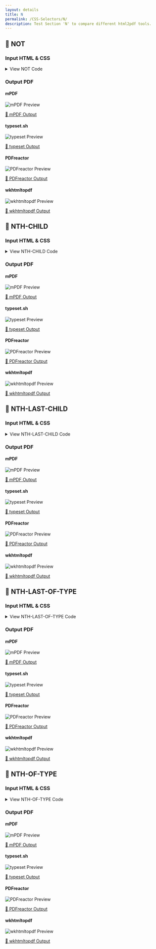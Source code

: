 ```yaml
---
layout: details
title: N
permalink: /CSS-Selectors/N/
description: Test Section 'N' to compare different html2pdf tools.
---
```




## 🔬 NOT

### Input HTML & CSS

<details>
    <summary>
        View NOT Code
    </summary>
    <pre><code class="hljs xml"><span class="hljs-meta">&lt;!DOCTYPE <span class="hljs-meta-keyword">html</span>&gt;</span>
<span class="hljs-comment">&lt;!-- Sample from https://css-tricks.com/almanac/selectors/n/not/ --&gt;</span>
<span class="hljs-tag">&lt;<span class="hljs-name">html</span> <span class="hljs-attr">lang</span>=<span class="hljs-string">"en"</span>&gt;</span>
    <span class="hljs-tag">&lt;<span class="hljs-name">head</span>&gt;</span>
        <span class="hljs-tag">&lt;<span class="hljs-name">style</span>&gt;</span><span class="css">
        <span class="hljs-comment">/**
*
* Global Styles
*
*/</span>

<span class="hljs-selector-tag">a</span> {
  <span class="hljs-attribute">color</span>: <span class="hljs-number">#4186db</span>;
}

<span class="hljs-selector-tag">html</span> {
  <span class="hljs-attribute">background</span>: <span class="hljs-number">#303031</span>;
  <span class="hljs-attribute">color</span>: <span class="hljs-number">#e78629</span>;
}


<span class="hljs-selector-class">.entry</span> {
  <span class="hljs-attribute">width</span>: <span class="hljs-number">42em</span>;
  <span class="hljs-attribute">margin</span>: <span class="hljs-number">0</span> auto;
}


<span class="hljs-comment">/**
*
* Demo A
* Class Selector on Nested Element
*/</span>
<span class="hljs-selector-class">.entry</span><span class="hljs-selector-class">.A</span> <span class="hljs-selector-class">.entry-content</span> <span class="hljs-selector-pseudo">:not(.intro)</span> {
  <span class="hljs-attribute">color</span>: <span class="hljs-number">#31cdf7</span>;
}


<span class="hljs-comment">/**
*
* Demo B
* Class Selector w/out Nesting
*
*/</span>
<span class="hljs-selector-class">.entry</span><span class="hljs-selector-class">.B</span> <span class="hljs-selector-pseudo">:not(.intro)</span> {
  <span class="hljs-attribute">font-size</span>: <span class="hljs-number">14px</span>;
}


<span class="hljs-comment">/**
*
* Demo C
* This demo uses the attribute as our simple selector
* http://www.w3.org/TR/selectors/#simple-selectors-dfn
*
*/</span>
<span class="hljs-selector-class">.entry</span><span class="hljs-selector-class">.C</span> <span class="hljs-selector-tag">button</span><span class="hljs-selector-pseudo">:not(</span><span class="hljs-selector-attr">[disabled]</span>) {
  <span class="hljs-attribute">font-size</span>: <span class="hljs-number">20px</span>;
}


<span class="hljs-comment">/**
*
* Demo D
* Attribute Selector
*
*/</span>
<span class="hljs-selector-class">.entry</span><span class="hljs-selector-class">.D</span> <span class="hljs-selector-tag">a</span><span class="hljs-selector-pseudo">:not(</span><span class="hljs-selector-attr">[href*=<span class="hljs-string">"http://css-tricks"</span>]</span>) {
  <span class="hljs-attribute">color</span>: <span class="hljs-number">#FFF</span>;
  <span class="hljs-attribute">text-decoration</span>: none;
}


<span class="hljs-comment">/**
*
* Demo E
* won't work because ::first-line is a pseudo element
*
*/</span>
<span class="hljs-selector-class">.entry</span><span class="hljs-selector-class">.E</span> <span class="hljs-selector-tag">p</span><span class="hljs-selector-pseudo">:not(</span><span class="hljs-selector-pseudo">::first-line)</span> {
  <span class="hljs-attribute">color</span>: white;
}


<span class="hljs-comment">/**
*
* Demo F
* nth-child Pseudo Class
*
*/</span>
<span class="hljs-selector-class">.entry</span><span class="hljs-selector-class">.F</span> <span class="hljs-selector-tag">p</span><span class="hljs-selector-pseudo">:not(</span><span class="hljs-selector-pseudo">:nth-child(2n+1))</span> {
  <span class="hljs-attribute">border</span>: <span class="hljs-number">1px</span> solid orange;
  <span class="hljs-attribute">color</span>: white;
}
        </span><span class="hljs-tag">&lt;/<span class="hljs-name">style</span>&gt;</span>
    <span class="hljs-tag">&lt;/<span class="hljs-name">head</span>&gt;</span>
    <span class="hljs-tag">&lt;<span class="hljs-name">body</span>&gt;</span>
        <span class="hljs-tag">&lt;<span class="hljs-name">article</span> <span class="hljs-attr">class</span>=<span class="hljs-string">"entry A"</span>&gt;</span>
            <span class="hljs-tag">&lt;<span class="hljs-name">header</span>&gt;</span>
              <span class="hljs-tag">&lt;<span class="hljs-name">h1</span>&gt;</span>A<span class="hljs-tag">&lt;/<span class="hljs-name">h1</span>&gt;</span>
            <span class="hljs-tag">&lt;/<span class="hljs-name">header</span>&gt;</span>
            <span class="hljs-tag">&lt;<span class="hljs-name">div</span> <span class="hljs-attr">class</span>=<span class="hljs-string">"entry-content"</span>&gt;</span>
              <span class="hljs-tag">&lt;<span class="hljs-name">p</span> <span class="hljs-attr">class</span>=<span class="hljs-string">"intro"</span>&gt;</span>Pellentesque habitant morbi tristique senectus et netus et malesuada fames ac turpis egestas. Vestibulum tortor quam, feugiat vitae, ultricies eget, tempor sit amet, ante. Donec eu libero sit amet quam egestas semper. Aenean ultricies mi vitae est. Mauris placerat eleifend leo.<span class="hljs-tag">&lt;/<span class="hljs-name">p</span>&gt;</span>
          
              <span class="hljs-tag">&lt;<span class="hljs-name">p</span>&gt;</span>Pellentesque habitant morbi tristique senectus et netus et malesuada fames ac turpis egestas. Vestibulum tortor quam, feugiat vitae, ultricies eget, tempor sit amet, ante. Donec eu libero sit amet quam egestas semper. Aenean ultricies mi vitae est. Mauris placerat eleifend leo.<span class="hljs-tag">&lt;/<span class="hljs-name">p</span>&gt;</span>
            <span class="hljs-tag">&lt;/<span class="hljs-name">div</span>&gt;</span>
          <span class="hljs-tag">&lt;/<span class="hljs-name">article</span>&gt;</span>
          
          <span class="hljs-tag">&lt;<span class="hljs-name">hr</span>&gt;</span>
          
          <span class="hljs-tag">&lt;<span class="hljs-name">article</span> <span class="hljs-attr">class</span>=<span class="hljs-string">"entry B"</span>&gt;</span>
            <span class="hljs-tag">&lt;<span class="hljs-name">header</span>&gt;</span>
              <span class="hljs-tag">&lt;<span class="hljs-name">h1</span>&gt;</span>B<span class="hljs-tag">&lt;/<span class="hljs-name">h1</span>&gt;</span>
            <span class="hljs-tag">&lt;/<span class="hljs-name">header</span>&gt;</span>
             <span class="hljs-tag">&lt;<span class="hljs-name">p</span> <span class="hljs-attr">class</span>=<span class="hljs-string">"intro"</span>&gt;</span>Pellentesque habitant morbi tristique senectus et netus et malesuada fames ac turpis egestas. Vestibulum tortor quam, feugiat vitae, ultricies eget, tempor sit amet, ante. Donec eu libero sit amet quam egestas semper. Aenean ultricies mi vitae est. Mauris placerat eleifend leo.<span class="hljs-tag">&lt;/<span class="hljs-name">p</span>&gt;</span>
          
             <span class="hljs-tag">&lt;<span class="hljs-name">p</span>&gt;</span>Pellentesque habitant morbi tristique senectus et netus et malesuada fames ac turpis egestas. Vestibulum tortor quam, feugiat vitae, ultricies eget, tempor sit amet, ante. Donec eu libero sit amet quam egestas semper. Aenean ultricies mi vitae est. Mauris placerat eleifend leo.<span class="hljs-tag">&lt;/<span class="hljs-name">p</span>&gt;</span>
          <span class="hljs-tag">&lt;/<span class="hljs-name">article</span>&gt;</span>
          
          <span class="hljs-tag">&lt;<span class="hljs-name">hr</span>&gt;</span>
          
          <span class="hljs-tag">&lt;<span class="hljs-name">article</span> <span class="hljs-attr">class</span>=<span class="hljs-string">"entry C"</span>&gt;</span>
            <span class="hljs-tag">&lt;<span class="hljs-name">header</span>&gt;</span>
              <span class="hljs-tag">&lt;<span class="hljs-name">h1</span>&gt;</span>C<span class="hljs-tag">&lt;/<span class="hljs-name">h1</span>&gt;</span>
            <span class="hljs-tag">&lt;/<span class="hljs-name">header</span>&gt;</span>
            <span class="hljs-tag">&lt;<span class="hljs-name">button</span>&gt;</span>button A<span class="hljs-tag">&lt;/<span class="hljs-name">button</span>&gt;</span>
            <span class="hljs-tag">&lt;<span class="hljs-name">button</span>&gt;</span>button B<span class="hljs-tag">&lt;/<span class="hljs-name">button</span>&gt;</span>
            <span class="hljs-tag">&lt;<span class="hljs-name">button</span> <span class="hljs-attr">disabled</span>&gt;</span>button C<span class="hljs-tag">&lt;/<span class="hljs-name">button</span>&gt;</span>
          <span class="hljs-tag">&lt;/<span class="hljs-name">article</span>&gt;</span>
          
          <span class="hljs-tag">&lt;<span class="hljs-name">hr</span>&gt;</span>
          
          <span class="hljs-tag">&lt;<span class="hljs-name">article</span> <span class="hljs-attr">class</span>=<span class="hljs-string">"entry D"</span>&gt;</span>
            <span class="hljs-tag">&lt;<span class="hljs-name">header</span>&gt;</span>
              <span class="hljs-tag">&lt;<span class="hljs-name">h1</span>&gt;</span>D<span class="hljs-tag">&lt;/<span class="hljs-name">h1</span>&gt;</span>
            <span class="hljs-tag">&lt;/<span class="hljs-name">header</span>&gt;</span>
            <span class="hljs-tag">&lt;<span class="hljs-name">a</span> <span class="hljs-attr">href</span>=<span class="hljs-string">"https://css-tricks.com"</span>&gt;</span>Link1<span class="hljs-tag">&lt;/<span class="hljs-name">a</span>&gt;</span>
            <span class="hljs-tag">&lt;<span class="hljs-name">a</span> <span class="hljs-attr">href</span>=<span class="hljs-string">"https://css-tricks.com"</span>&gt;</span>Link2<span class="hljs-tag">&lt;/<span class="hljs-name">a</span>&gt;</span>
            <span class="hljs-tag">&lt;<span class="hljs-name">a</span> <span class="hljs-attr">href</span>=<span class="hljs-string">"https://google.com"</span>&gt;</span>Link3<span class="hljs-tag">&lt;/<span class="hljs-name">a</span>&gt;</span>
            <span class="hljs-tag">&lt;<span class="hljs-name">a</span> <span class="hljs-attr">href</span>=<span class="hljs-string">"https://google.com"</span>&gt;</span>Link4<span class="hljs-tag">&lt;/<span class="hljs-name">a</span>&gt;</span>
          <span class="hljs-tag">&lt;/<span class="hljs-name">article</span>&gt;</span>
          
          <span class="hljs-tag">&lt;<span class="hljs-name">hr</span>&gt;</span>
          
          <span class="hljs-tag">&lt;<span class="hljs-name">article</span> <span class="hljs-attr">class</span>=<span class="hljs-string">"entry E"</span>&gt;</span>
            <span class="hljs-tag">&lt;<span class="hljs-name">header</span>&gt;</span>
              <span class="hljs-tag">&lt;<span class="hljs-name">h1</span>&gt;</span>E<span class="hljs-tag">&lt;/<span class="hljs-name">h1</span>&gt;</span>
            <span class="hljs-tag">&lt;/<span class="hljs-name">header</span>&gt;</span>
            <span class="hljs-tag">&lt;<span class="hljs-name">p</span>&gt;</span>Pellentesque habitant morbi tristique senectus et netus et malesuada fames ac turpis egestas. Vestibulum tortor quam, feugiat vitae, ultricies eget, tempor sit amet, ante. Donec eu libero sit amet quam egestas semper. Aenean ultricies mi vitae est. Mauris placerat eleifend leo.<span class="hljs-tag">&lt;/<span class="hljs-name">p</span>&gt;</span>  
          <span class="hljs-tag">&lt;/<span class="hljs-name">article</span>&gt;</span>
          
          <span class="hljs-tag">&lt;<span class="hljs-name">hr</span>&gt;</span>
          
          <span class="hljs-tag">&lt;<span class="hljs-name">article</span> <span class="hljs-attr">class</span>=<span class="hljs-string">"entry F"</span>&gt;</span>
            <span class="hljs-tag">&lt;<span class="hljs-name">header</span>&gt;</span>
              <span class="hljs-tag">&lt;<span class="hljs-name">h1</span>&gt;</span>F<span class="hljs-tag">&lt;/<span class="hljs-name">h1</span>&gt;</span>
            <span class="hljs-tag">&lt;/<span class="hljs-name">header</span>&gt;</span>
            <span class="hljs-tag">&lt;<span class="hljs-name">p</span>&gt;</span>Pellentesque habitant morbi tristique senectus et netus et malesuada fames ac turpis egestas. Vestibulum tortor quam, feugiat vitae, ultricies eget, tempor sit amet, ante. Donec eu libero sit amet quam egestas semper. Aenean ultricies mi vitae est. Mauris placerat eleifend leo.<span class="hljs-tag">&lt;/<span class="hljs-name">p</span>&gt;</span>
            <span class="hljs-tag">&lt;<span class="hljs-name">p</span>&gt;</span>Pellentesque habitant morbi tristique senectus et netus et malesuada fames ac turpis egestas. Vestibulum tortor quam, feugiat vitae, ultricies eget, tempor sit amet, ante. Donec eu libero sit amet quam egestas semper. Aenean ultricies mi vitae est. Mauris placerat eleifend leo.<span class="hljs-tag">&lt;/<span class="hljs-name">p</span>&gt;</span>
            <span class="hljs-tag">&lt;<span class="hljs-name">p</span>&gt;</span>Pellentesque habitant morbi tristique senectus et netus et malesuada fames ac turpis egestas. Vestibulum tortor quam, feugiat vitae, ultricies eget, tempor sit amet, ante. Donec eu libero sit amet quam egestas semper. Aenean ultricies mi vitae est. Mauris placerat eleifend leo.<span class="hljs-tag">&lt;/<span class="hljs-name">p</span>&gt;</span>  
            <span class="hljs-tag">&lt;<span class="hljs-name">p</span>&gt;</span>Pellentesque habitant morbi tristique senectus et netus et malesuada fames ac turpis egestas. Vestibulum tortor quam, feugiat vitae, ultricies eget, tempor sit amet, ante. Donec eu libero sit amet quam egestas semper. Aenean ultricies mi vitae est. Mauris placerat eleifend leo.<span class="hljs-tag">&lt;/<span class="hljs-name">p</span>&gt;</span>
          <span class="hljs-tag">&lt;/<span class="hljs-name">article</span>&gt;</span>
    <span class="hljs-tag">&lt;/<span class="hljs-name">body</span>&gt;</span>
<span class="hljs-tag">&lt;/<span class="hljs-name">html</span>&gt;</span></code></pre>
    <p>
        <a href="https://raw.githubusercontent.com/azettl/compare.html2pdf.tools/master//html/CSS%20Selectors/N/not.html" target="_blank" rel="noopener">📄 Get Input HTML on GitHub</a>
    </p>
</details>

### Output PDF

<div class="details-boxes">
    <div>
        <h4>mPDF</h4>
        <img src="/{{ page.path }}/../mpdf__html_CSS_Selectors_N_not.html.png" alt="mPDF Preview" />
        <p>
            <a href="/{{ page.path }}/../mpdf__html_CSS_Selectors_N_not.html.pdf" target="_blank">📕 mPDF Output</a>
        </p>
    </div>
    <div>
        <h4>typeset.sh</h4>
        <img src="/{{ page.path }}/../typeset__html_CSS_Selectors_N_not.html.png" alt="typeset Preview" />
        <p>
            <a href="/{{ page.path }}/../typeset__html_CSS_Selectors_N_not.html.pdf" target="_blank">📕 typeset Output</a>
        </p>
    </div>
    <div>
        <h4>PDFreactor</h4>
        <img src="/{{ page.path }}/../pdfreactor__html_CSS_Selectors_N_not.html.png" alt="PDFreactor Preview" />
        <p>
            <a href="/{{ page.path }}/../pdfreactor__html_CSS_Selectors_N_not.html.pdf" target="_blank">📕 PDFreactor Output</a>
        </p>
    </div>
    <div>
        <h4>wkhtmltopdf</h4>
        <img src="/{{ page.path }}/../wkhtmltopdf__html_CSS_Selectors_N_not.html.png" alt="wkhtmltopdf Preview" />
        <p>
            <a href="/{{ page.path }}/../wkhtmltopdf__html_CSS_Selectors_N_not.html.pdf" target="_blank">📕 wkhtmltopdf Output</a>
        </p>
    </div>
</div>

## 🔬 NTH-CHILD

### Input HTML & CSS

<details>
    <summary>
        View NTH-CHILD Code
    </summary>
    <pre><code class="hljs xml"><span class="hljs-meta">&lt;!DOCTYPE <span class="hljs-meta-keyword">html</span>&gt;</span>
<span class="hljs-comment">&lt;!-- Sample from https://css-tricks.com/almanac/selectors/n/nth-child/ --&gt;</span>
<span class="hljs-tag">&lt;<span class="hljs-name">html</span> <span class="hljs-attr">lang</span>=<span class="hljs-string">"en"</span>&gt;</span>
    <span class="hljs-tag">&lt;<span class="hljs-name">head</span>&gt;</span>
        <span class="hljs-tag">&lt;<span class="hljs-name">style</span>&gt;</span><span class="css">
        <span class="hljs-selector-tag">body</span> {
  <span class="hljs-attribute">padding</span>: <span class="hljs-number">1em</span> <span class="hljs-number">2em</span>;
}

<span class="hljs-selector-tag">ul</span>, <span class="hljs-selector-tag">ol</span> {
  <span class="hljs-attribute">list-style</span>: none;
  <span class="hljs-attribute">padding</span>: <span class="hljs-number">0</span>;
}
<span class="hljs-selector-tag">li</span> {
  <span class="hljs-attribute">text-align</span>: center;
  <span class="hljs-attribute">line-height</span>: <span class="hljs-number">2</span>;
  <span class="hljs-attribute">background</span>: slategrey;
}
<span class="hljs-selector-tag">div</span> {
  <span class="hljs-attribute">width</span>: <span class="hljs-number">12em</span>;
  <span class="hljs-attribute">float</span>: left;
  <span class="hljs-attribute">margin-right</span>: <span class="hljs-number">2em</span>;
}
<span class="hljs-selector-tag">hr</span> {
  <span class="hljs-attribute">clear</span>: both;
  <span class="hljs-attribute">padding-top</span>: <span class="hljs-number">1em</span>;
  <span class="hljs-attribute">border</span>: <span class="hljs-number">0</span>;
  <span class="hljs-attribute">border-bottom</span>: <span class="hljs-number">1px</span> solid grey;
}

<span class="hljs-selector-class">.one</span> <span class="hljs-selector-tag">li</span><span class="hljs-selector-pseudo">:nth-child(1)</span> {
  <span class="hljs-attribute">background</span>: lightsteelblue;
}

<span class="hljs-selector-class">.two</span> <span class="hljs-selector-pseudo">:nth-child(2)</span> <span class="hljs-selector-pseudo">:nth-child(3)</span> {
  <span class="hljs-attribute">background</span>: lightsteelblue;
}

<span class="hljs-selector-class">.three</span> <span class="hljs-selector-pseudo">:nth-child(odd)</span> <span class="hljs-selector-tag">li</span><span class="hljs-selector-pseudo">:nth-child(-n+3)</span> {
  <span class="hljs-attribute">background</span>: lightsteelblue;
}



<span class="hljs-selector-tag">div</span><span class="hljs-selector-pseudo">:before</span> {
  <span class="hljs-attribute">font-family</span>: monospace;
  <span class="hljs-attribute">white-space</span>: nowrap;
  <span class="hljs-attribute">font-size</span>: <span class="hljs-number">12px</span>;
}

<span class="hljs-selector-class">.one</span><span class="hljs-selector-pseudo">:before</span> {
  <span class="hljs-attribute">content</span>: <span class="hljs-string">"li:nth-child(1)"</span>;
}
<span class="hljs-selector-class">.two</span><span class="hljs-selector-pseudo">:before</span> {
  <span class="hljs-attribute">content</span>: <span class="hljs-string">":nth-child(2) :nth-child(3)"</span>;
}
<span class="hljs-selector-class">.three</span><span class="hljs-selector-pseudo">:before</span> {
  <span class="hljs-attribute">content</span>: <span class="hljs-string">":nth-child(odd) li:nth-child(-n+3)"</span>;
}


        </span><span class="hljs-tag">&lt;/<span class="hljs-name">style</span>&gt;</span>
    <span class="hljs-tag">&lt;/<span class="hljs-name">head</span>&gt;</span>
    <span class="hljs-tag">&lt;<span class="hljs-name">body</span>&gt;</span>
        <span class="hljs-tag">&lt;<span class="hljs-name">div</span> <span class="hljs-attr">class</span>=<span class="hljs-string">"one"</span>&gt;</span>
            <span class="hljs-tag">&lt;<span class="hljs-name">ul</span>&gt;</span>
              <span class="hljs-tag">&lt;<span class="hljs-name">li</span>&gt;</span>One<span class="hljs-tag">&lt;/<span class="hljs-name">li</span>&gt;</span>
              <span class="hljs-tag">&lt;<span class="hljs-name">li</span>&gt;</span>Two<span class="hljs-tag">&lt;/<span class="hljs-name">li</span>&gt;</span>
              <span class="hljs-tag">&lt;<span class="hljs-name">li</span>&gt;</span>Three<span class="hljs-tag">&lt;/<span class="hljs-name">li</span>&gt;</span>
              <span class="hljs-tag">&lt;<span class="hljs-name">li</span>&gt;</span>Four<span class="hljs-tag">&lt;/<span class="hljs-name">li</span>&gt;</span>
            <span class="hljs-tag">&lt;/<span class="hljs-name">ul</span>&gt;</span>
            <span class="hljs-tag">&lt;<span class="hljs-name">ol</span>&gt;</span>
              <span class="hljs-tag">&lt;<span class="hljs-name">li</span>&gt;</span>Five<span class="hljs-tag">&lt;/<span class="hljs-name">li</span>&gt;</span>
              <span class="hljs-tag">&lt;<span class="hljs-name">li</span>&gt;</span>Six<span class="hljs-tag">&lt;/<span class="hljs-name">li</span>&gt;</span>  
              <span class="hljs-tag">&lt;<span class="hljs-name">li</span>&gt;</span>Seven<span class="hljs-tag">&lt;/<span class="hljs-name">li</span>&gt;</span>
              <span class="hljs-tag">&lt;<span class="hljs-name">li</span>&gt;</span>Eight<span class="hljs-tag">&lt;/<span class="hljs-name">li</span>&gt;</span>
            <span class="hljs-tag">&lt;/<span class="hljs-name">ol</span>&gt;</span>
            <span class="hljs-tag">&lt;<span class="hljs-name">i</span>&gt;</span>select <span class="hljs-symbol">&amp;lt;</span>li<span class="hljs-symbol">&amp;gt;</span> elements that are the first child of their parent<span class="hljs-tag">&lt;/<span class="hljs-name">i</span>&gt;</span>
          <span class="hljs-tag">&lt;/<span class="hljs-name">div</span>&gt;</span>
          
          <span class="hljs-tag">&lt;<span class="hljs-name">div</span> <span class="hljs-attr">class</span>=<span class="hljs-string">"two"</span>&gt;</span>
            <span class="hljs-tag">&lt;<span class="hljs-name">ul</span>&gt;</span>
              <span class="hljs-tag">&lt;<span class="hljs-name">li</span>&gt;</span>One<span class="hljs-tag">&lt;/<span class="hljs-name">li</span>&gt;</span>
              <span class="hljs-tag">&lt;<span class="hljs-name">li</span>&gt;</span>Two<span class="hljs-tag">&lt;/<span class="hljs-name">li</span>&gt;</span>
              <span class="hljs-tag">&lt;<span class="hljs-name">li</span>&gt;</span>Three<span class="hljs-tag">&lt;/<span class="hljs-name">li</span>&gt;</span>
              <span class="hljs-tag">&lt;<span class="hljs-name">li</span>&gt;</span>Four<span class="hljs-tag">&lt;/<span class="hljs-name">li</span>&gt;</span>
            <span class="hljs-tag">&lt;/<span class="hljs-name">ul</span>&gt;</span>
            <span class="hljs-tag">&lt;<span class="hljs-name">ol</span>&gt;</span>
              <span class="hljs-tag">&lt;<span class="hljs-name">li</span>&gt;</span>Five<span class="hljs-tag">&lt;/<span class="hljs-name">li</span>&gt;</span>
              <span class="hljs-tag">&lt;<span class="hljs-name">li</span>&gt;</span>Six<span class="hljs-tag">&lt;/<span class="hljs-name">li</span>&gt;</span>
              <span class="hljs-tag">&lt;<span class="hljs-name">li</span>&gt;</span>Seven<span class="hljs-tag">&lt;/<span class="hljs-name">li</span>&gt;</span>
              <span class="hljs-tag">&lt;<span class="hljs-name">li</span>&gt;</span>Eight<span class="hljs-tag">&lt;/<span class="hljs-name">li</span>&gt;</span>
            <span class="hljs-tag">&lt;/<span class="hljs-name">ol</span>&gt;</span>
            <span class="hljs-tag">&lt;<span class="hljs-name">i</span>&gt;</span>select the third child element of the second element<span class="hljs-tag">&lt;/<span class="hljs-name">i</span>&gt;</span>
          <span class="hljs-tag">&lt;/<span class="hljs-name">div</span>&gt;</span>
          
          <span class="hljs-tag">&lt;<span class="hljs-name">div</span> <span class="hljs-attr">class</span>=<span class="hljs-string">"three"</span>&gt;</span>
            <span class="hljs-tag">&lt;<span class="hljs-name">ul</span>&gt;</span>
              <span class="hljs-tag">&lt;<span class="hljs-name">li</span>&gt;</span>One<span class="hljs-tag">&lt;/<span class="hljs-name">li</span>&gt;</span>
              <span class="hljs-tag">&lt;<span class="hljs-name">li</span>&gt;</span>Two<span class="hljs-tag">&lt;/<span class="hljs-name">li</span>&gt;</span>
              <span class="hljs-tag">&lt;<span class="hljs-name">li</span>&gt;</span>Three<span class="hljs-tag">&lt;/<span class="hljs-name">li</span>&gt;</span>
              <span class="hljs-tag">&lt;<span class="hljs-name">li</span>&gt;</span>Four<span class="hljs-tag">&lt;/<span class="hljs-name">li</span>&gt;</span>
            <span class="hljs-tag">&lt;/<span class="hljs-name">ul</span>&gt;</span>
            <span class="hljs-tag">&lt;<span class="hljs-name">ol</span>&gt;</span>
              <span class="hljs-tag">&lt;<span class="hljs-name">li</span>&gt;</span>Five<span class="hljs-tag">&lt;/<span class="hljs-name">li</span>&gt;</span>
              <span class="hljs-tag">&lt;<span class="hljs-name">li</span>&gt;</span>Six<span class="hljs-tag">&lt;/<span class="hljs-name">li</span>&gt;</span>
              <span class="hljs-tag">&lt;<span class="hljs-name">li</span>&gt;</span>Seven<span class="hljs-tag">&lt;/<span class="hljs-name">li</span>&gt;</span>
              <span class="hljs-tag">&lt;<span class="hljs-name">li</span>&gt;</span>Eight<span class="hljs-tag">&lt;/<span class="hljs-name">li</span>&gt;</span>
            <span class="hljs-tag">&lt;/<span class="hljs-name">ol</span>&gt;</span>
            <span class="hljs-tag">&lt;<span class="hljs-name">ul</span>&gt;</span>
              <span class="hljs-tag">&lt;<span class="hljs-name">li</span>&gt;</span>Nine<span class="hljs-tag">&lt;/<span class="hljs-name">li</span>&gt;</span>
              <span class="hljs-tag">&lt;<span class="hljs-name">li</span>&gt;</span>Ten<span class="hljs-tag">&lt;/<span class="hljs-name">li</span>&gt;</span>
              <span class="hljs-tag">&lt;<span class="hljs-name">li</span>&gt;</span>Eleven<span class="hljs-tag">&lt;/<span class="hljs-name">li</span>&gt;</span>
              <span class="hljs-tag">&lt;<span class="hljs-name">li</span>&gt;</span>Twelve<span class="hljs-tag">&lt;/<span class="hljs-name">li</span>&gt;</span>
            <span class="hljs-tag">&lt;/<span class="hljs-name">ul</span>&gt;</span>
            <span class="hljs-tag">&lt;<span class="hljs-name">i</span>&gt;</span>select the first three <span class="hljs-symbol">&amp;lt;</span>li<span class="hljs-symbol">&amp;gt;</span> elements inside of every odd element<span class="hljs-tag">&lt;/<span class="hljs-name">i</span>&gt;</span>
          <span class="hljs-tag">&lt;/<span class="hljs-name">div</span>&gt;</span>
    <span class="hljs-tag">&lt;/<span class="hljs-name">body</span>&gt;</span>
<span class="hljs-tag">&lt;/<span class="hljs-name">html</span>&gt;</span></code></pre>
    <p>
        <a href="https://raw.githubusercontent.com/azettl/compare.html2pdf.tools/master//html/CSS%20Selectors/N/nth-child.html" target="_blank" rel="noopener">📄 Get Input HTML on GitHub</a>
    </p>
</details>

### Output PDF

<div class="details-boxes">
    <div>
        <h4>mPDF</h4>
        <img src="/{{ page.path }}/../mpdf__html_CSS_Selectors_N_nth-child.html.png" alt="mPDF Preview" />
        <p>
            <a href="/{{ page.path }}/../mpdf__html_CSS_Selectors_N_nth-child.html.pdf" target="_blank">📕 mPDF Output</a>
        </p>
    </div>
    <div>
        <h4>typeset.sh</h4>
        <img src="/{{ page.path }}/../typeset__html_CSS_Selectors_N_nth-child.html.png" alt="typeset Preview" />
        <p>
            <a href="/{{ page.path }}/../typeset__html_CSS_Selectors_N_nth-child.html.pdf" target="_blank">📕 typeset Output</a>
        </p>
    </div>
    <div>
        <h4>PDFreactor</h4>
        <img src="/{{ page.path }}/../pdfreactor__html_CSS_Selectors_N_nth-child.html.png" alt="PDFreactor Preview" />
        <p>
            <a href="/{{ page.path }}/../pdfreactor__html_CSS_Selectors_N_nth-child.html.pdf" target="_blank">📕 PDFreactor Output</a>
        </p>
    </div>
    <div>
        <h4>wkhtmltopdf</h4>
        <img src="/{{ page.path }}/../wkhtmltopdf__html_CSS_Selectors_N_nth-child.html.png" alt="wkhtmltopdf Preview" />
        <p>
            <a href="/{{ page.path }}/../wkhtmltopdf__html_CSS_Selectors_N_nth-child.html.pdf" target="_blank">📕 wkhtmltopdf Output</a>
        </p>
    </div>
</div>

## 🔬 NTH-LAST-CHILD

### Input HTML & CSS

<details>
    <summary>
        View NTH-LAST-CHILD Code
    </summary>
    <pre><code class="hljs xml"><span class="hljs-meta">&lt;!DOCTYPE <span class="hljs-meta-keyword">html</span>&gt;</span>
<span class="hljs-comment">&lt;!-- Sample from https://css-tricks.com/almanac/selectors/n/nth-last-child/ --&gt;</span>
<span class="hljs-tag">&lt;<span class="hljs-name">html</span> <span class="hljs-attr">lang</span>=<span class="hljs-string">"en"</span>&gt;</span>
    <span class="hljs-tag">&lt;<span class="hljs-name">head</span>&gt;</span>
        <span class="hljs-tag">&lt;<span class="hljs-name">style</span>&gt;</span><span class="css">
        <span class="hljs-selector-tag">body</span> {
  <span class="hljs-attribute">padding</span>: <span class="hljs-number">1em</span> <span class="hljs-number">2em</span>;
}

<span class="hljs-selector-tag">ul</span>, <span class="hljs-selector-tag">ol</span> {
  <span class="hljs-attribute">list-style</span>: none;
  <span class="hljs-attribute">padding</span>: <span class="hljs-number">0</span>;
}
<span class="hljs-selector-tag">li</span> {
  <span class="hljs-attribute">text-align</span>: center;
  <span class="hljs-attribute">line-height</span>: <span class="hljs-number">2</span>;
  <span class="hljs-attribute">background</span>: slategrey;
}
<span class="hljs-selector-tag">div</span> {
  <span class="hljs-attribute">width</span>: <span class="hljs-number">12em</span>;
  <span class="hljs-attribute">float</span>: left;
  <span class="hljs-attribute">margin-right</span>: <span class="hljs-number">2em</span>;
}
<span class="hljs-selector-tag">hr</span> {
  <span class="hljs-attribute">clear</span>: both;
  <span class="hljs-attribute">padding-top</span>: <span class="hljs-number">1em</span>;
  <span class="hljs-attribute">border</span>: <span class="hljs-number">0</span>;
  <span class="hljs-attribute">border-bottom</span>: <span class="hljs-number">1px</span> solid grey;
}

<span class="hljs-selector-class">.one</span> <span class="hljs-selector-tag">li</span><span class="hljs-selector-pseudo">:nth-last-child(1)</span> {
  <span class="hljs-attribute">background</span>: lightsteelblue;
}

<span class="hljs-selector-class">.two</span> <span class="hljs-selector-tag">ol</span> <span class="hljs-selector-pseudo">:nth-last-child(3)</span> {
  <span class="hljs-attribute">background</span>: lightsteelblue;
}

<span class="hljs-selector-class">.three</span> <span class="hljs-selector-pseudo">:nth-last-child(-n+2)</span> <span class="hljs-selector-pseudo">:nth-last-child(1)</span> {
  <span class="hljs-attribute">background</span>: lightsteelblue;
}



<span class="hljs-selector-tag">div</span><span class="hljs-selector-pseudo">:before</span> {
  <span class="hljs-attribute">font-family</span>: monospace;
  <span class="hljs-attribute">white-space</span>: nowrap;
  <span class="hljs-attribute">font-size</span>: <span class="hljs-number">12px</span>;
}
<span class="hljs-selector-tag">div</span><span class="hljs-selector-pseudo">:after</span> {
  <span class="hljs-attribute">font-style</span>: italic;
}

<span class="hljs-selector-class">.one</span><span class="hljs-selector-pseudo">:before</span> {
  <span class="hljs-attribute">content</span>: <span class="hljs-string">"li:nth-last-child(1)"</span>;
}
<span class="hljs-selector-class">.one</span><span class="hljs-selector-pseudo">:after</span> {
  <span class="hljs-attribute">content</span>: <span class="hljs-string">"select &lt;li&gt; elements that are the last child of their parent"</span>;
}

<span class="hljs-selector-class">.two</span><span class="hljs-selector-pseudo">:before</span> {
  <span class="hljs-attribute">content</span>: <span class="hljs-string">"ol :nth-last-child(3)"</span>;
}
<span class="hljs-selector-class">.two</span><span class="hljs-selector-pseudo">:after</span> {
  <span class="hljs-attribute">content</span>: <span class="hljs-string">"select the third-from-last child element of an &lt;ol&gt;"</span>;
}

<span class="hljs-selector-class">.three</span><span class="hljs-selector-pseudo">:before</span> {
  <span class="hljs-attribute">content</span>: <span class="hljs-string">":nth-last-child(-n+2) :nth-last-child(-n+3)"</span>;
}
<span class="hljs-selector-class">.three</span><span class="hljs-selector-pseudo">:after</span> {
  <span class="hljs-attribute">content</span>: <span class="hljs-string">"select the last &lt;li&gt; element inside the last two elements"</span>;
}


        </span><span class="hljs-tag">&lt;/<span class="hljs-name">style</span>&gt;</span>
    <span class="hljs-tag">&lt;/<span class="hljs-name">head</span>&gt;</span>
    <span class="hljs-tag">&lt;<span class="hljs-name">body</span>&gt;</span>
        <span class="hljs-tag">&lt;<span class="hljs-name">div</span> <span class="hljs-attr">class</span>=<span class="hljs-string">"one"</span>&gt;</span>
            <span class="hljs-tag">&lt;<span class="hljs-name">ul</span>&gt;</span>
              <span class="hljs-tag">&lt;<span class="hljs-name">li</span>&gt;</span>One<span class="hljs-tag">&lt;/<span class="hljs-name">li</span>&gt;</span>
              <span class="hljs-tag">&lt;<span class="hljs-name">li</span>&gt;</span>Two<span class="hljs-tag">&lt;/<span class="hljs-name">li</span>&gt;</span>
              <span class="hljs-tag">&lt;<span class="hljs-name">li</span>&gt;</span>Three<span class="hljs-tag">&lt;/<span class="hljs-name">li</span>&gt;</span>
              <span class="hljs-tag">&lt;<span class="hljs-name">li</span>&gt;</span>Four<span class="hljs-tag">&lt;/<span class="hljs-name">li</span>&gt;</span>
            <span class="hljs-tag">&lt;/<span class="hljs-name">ul</span>&gt;</span>
            <span class="hljs-tag">&lt;<span class="hljs-name">ol</span>&gt;</span>
              <span class="hljs-tag">&lt;<span class="hljs-name">li</span>&gt;</span>Five<span class="hljs-tag">&lt;/<span class="hljs-name">li</span>&gt;</span>
              <span class="hljs-tag">&lt;<span class="hljs-name">li</span>&gt;</span>Six<span class="hljs-tag">&lt;/<span class="hljs-name">li</span>&gt;</span>  
              <span class="hljs-tag">&lt;<span class="hljs-name">li</span>&gt;</span>Seven<span class="hljs-tag">&lt;/<span class="hljs-name">li</span>&gt;</span>
              <span class="hljs-tag">&lt;<span class="hljs-name">li</span>&gt;</span>Eight<span class="hljs-tag">&lt;/<span class="hljs-name">li</span>&gt;</span>
            <span class="hljs-tag">&lt;/<span class="hljs-name">ol</span>&gt;</span>
          <span class="hljs-tag">&lt;/<span class="hljs-name">div</span>&gt;</span>
          
          <span class="hljs-tag">&lt;<span class="hljs-name">div</span> <span class="hljs-attr">class</span>=<span class="hljs-string">"two"</span>&gt;</span>
            <span class="hljs-tag">&lt;<span class="hljs-name">ul</span>&gt;</span>
              <span class="hljs-tag">&lt;<span class="hljs-name">li</span>&gt;</span>One<span class="hljs-tag">&lt;/<span class="hljs-name">li</span>&gt;</span>
              <span class="hljs-tag">&lt;<span class="hljs-name">li</span>&gt;</span>Two<span class="hljs-tag">&lt;/<span class="hljs-name">li</span>&gt;</span>
              <span class="hljs-tag">&lt;<span class="hljs-name">li</span>&gt;</span>Three<span class="hljs-tag">&lt;/<span class="hljs-name">li</span>&gt;</span>
              <span class="hljs-tag">&lt;<span class="hljs-name">li</span>&gt;</span>Four<span class="hljs-tag">&lt;/<span class="hljs-name">li</span>&gt;</span>
            <span class="hljs-tag">&lt;/<span class="hljs-name">ul</span>&gt;</span>
            <span class="hljs-tag">&lt;<span class="hljs-name">ol</span>&gt;</span>
              <span class="hljs-tag">&lt;<span class="hljs-name">li</span>&gt;</span>Five<span class="hljs-tag">&lt;/<span class="hljs-name">li</span>&gt;</span>
              <span class="hljs-tag">&lt;<span class="hljs-name">li</span>&gt;</span>Six<span class="hljs-tag">&lt;/<span class="hljs-name">li</span>&gt;</span>
              <span class="hljs-tag">&lt;<span class="hljs-name">li</span>&gt;</span>Seven<span class="hljs-tag">&lt;/<span class="hljs-name">li</span>&gt;</span>
              <span class="hljs-tag">&lt;<span class="hljs-name">li</span>&gt;</span>Eight<span class="hljs-tag">&lt;/<span class="hljs-name">li</span>&gt;</span>
            <span class="hljs-tag">&lt;/<span class="hljs-name">ol</span>&gt;</span>
          <span class="hljs-tag">&lt;/<span class="hljs-name">div</span>&gt;</span>
          
          <span class="hljs-tag">&lt;<span class="hljs-name">div</span> <span class="hljs-attr">class</span>=<span class="hljs-string">"three"</span>&gt;</span>
            <span class="hljs-tag">&lt;<span class="hljs-name">ul</span>&gt;</span>
              <span class="hljs-tag">&lt;<span class="hljs-name">li</span>&gt;</span>One<span class="hljs-tag">&lt;/<span class="hljs-name">li</span>&gt;</span>
              <span class="hljs-tag">&lt;<span class="hljs-name">li</span>&gt;</span>Two<span class="hljs-tag">&lt;/<span class="hljs-name">li</span>&gt;</span>
              <span class="hljs-tag">&lt;<span class="hljs-name">li</span>&gt;</span>Three<span class="hljs-tag">&lt;/<span class="hljs-name">li</span>&gt;</span>
              <span class="hljs-tag">&lt;<span class="hljs-name">li</span>&gt;</span>Four<span class="hljs-tag">&lt;/<span class="hljs-name">li</span>&gt;</span>
            <span class="hljs-tag">&lt;/<span class="hljs-name">ul</span>&gt;</span>
            <span class="hljs-tag">&lt;<span class="hljs-name">ol</span>&gt;</span>
              <span class="hljs-tag">&lt;<span class="hljs-name">li</span>&gt;</span>Five<span class="hljs-tag">&lt;/<span class="hljs-name">li</span>&gt;</span>
              <span class="hljs-tag">&lt;<span class="hljs-name">li</span>&gt;</span>Six<span class="hljs-tag">&lt;/<span class="hljs-name">li</span>&gt;</span>
              <span class="hljs-tag">&lt;<span class="hljs-name">li</span>&gt;</span>Seven<span class="hljs-tag">&lt;/<span class="hljs-name">li</span>&gt;</span>
              <span class="hljs-tag">&lt;<span class="hljs-name">li</span>&gt;</span>Eight<span class="hljs-tag">&lt;/<span class="hljs-name">li</span>&gt;</span>
            <span class="hljs-tag">&lt;/<span class="hljs-name">ol</span>&gt;</span>
            <span class="hljs-tag">&lt;<span class="hljs-name">ul</span>&gt;</span>
              <span class="hljs-tag">&lt;<span class="hljs-name">li</span>&gt;</span>Nine<span class="hljs-tag">&lt;/<span class="hljs-name">li</span>&gt;</span>
              <span class="hljs-tag">&lt;<span class="hljs-name">li</span>&gt;</span>Ten<span class="hljs-tag">&lt;/<span class="hljs-name">li</span>&gt;</span>
              <span class="hljs-tag">&lt;<span class="hljs-name">li</span>&gt;</span>Eleven<span class="hljs-tag">&lt;/<span class="hljs-name">li</span>&gt;</span>
              <span class="hljs-tag">&lt;<span class="hljs-name">li</span>&gt;</span>Twelve<span class="hljs-tag">&lt;/<span class="hljs-name">li</span>&gt;</span>
            <span class="hljs-tag">&lt;/<span class="hljs-name">ul</span>&gt;</span>
          <span class="hljs-tag">&lt;/<span class="hljs-name">div</span>&gt;</span>
    <span class="hljs-tag">&lt;/<span class="hljs-name">body</span>&gt;</span>
<span class="hljs-tag">&lt;/<span class="hljs-name">html</span>&gt;</span></code></pre>
    <p>
        <a href="https://raw.githubusercontent.com/azettl/compare.html2pdf.tools/master//html/CSS%20Selectors/N/nth-last-child.html" target="_blank" rel="noopener">📄 Get Input HTML on GitHub</a>
    </p>
</details>

### Output PDF

<div class="details-boxes">
    <div>
        <h4>mPDF</h4>
        <img src="/{{ page.path }}/../mpdf__html_CSS_Selectors_N_nth-last-child.html.png" alt="mPDF Preview" />
        <p>
            <a href="/{{ page.path }}/../mpdf__html_CSS_Selectors_N_nth-last-child.html.pdf" target="_blank">📕 mPDF Output</a>
        </p>
    </div>
    <div>
        <h4>typeset.sh</h4>
        <img src="/{{ page.path }}/../typeset__html_CSS_Selectors_N_nth-last-child.html.png" alt="typeset Preview" />
        <p>
            <a href="/{{ page.path }}/../typeset__html_CSS_Selectors_N_nth-last-child.html.pdf" target="_blank">📕 typeset Output</a>
        </p>
    </div>
    <div>
        <h4>PDFreactor</h4>
        <img src="/{{ page.path }}/../pdfreactor__html_CSS_Selectors_N_nth-last-child.html.png" alt="PDFreactor Preview" />
        <p>
            <a href="/{{ page.path }}/../pdfreactor__html_CSS_Selectors_N_nth-last-child.html.pdf" target="_blank">📕 PDFreactor Output</a>
        </p>
    </div>
    <div>
        <h4>wkhtmltopdf</h4>
        <img src="/{{ page.path }}/../wkhtmltopdf__html_CSS_Selectors_N_nth-last-child.html.png" alt="wkhtmltopdf Preview" />
        <p>
            <a href="/{{ page.path }}/../wkhtmltopdf__html_CSS_Selectors_N_nth-last-child.html.pdf" target="_blank">📕 wkhtmltopdf Output</a>
        </p>
    </div>
</div>

## 🔬 NTH-LAST-OF-TYPE

### Input HTML & CSS

<details>
    <summary>
        View NTH-LAST-OF-TYPE Code
    </summary>
    <pre><code class="hljs xml"><span class="hljs-meta">&lt;!DOCTYPE <span class="hljs-meta-keyword">html</span>&gt;</span>
<span class="hljs-comment">&lt;!-- Sample from  --&gt;</span>
<span class="hljs-tag">&lt;<span class="hljs-name">html</span> <span class="hljs-attr">lang</span>=<span class="hljs-string">"en"</span>&gt;</span>
    <span class="hljs-tag">&lt;<span class="hljs-name">head</span>&gt;</span>
        <span class="hljs-tag">&lt;<span class="hljs-name">style</span>&gt;</span><span class="css">
        <span class="hljs-selector-tag">body</span> {
  <span class="hljs-attribute">padding</span>: <span class="hljs-number">1em</span> <span class="hljs-number">2em</span>;
}

<span class="hljs-selector-tag">ul</span> {
  <span class="hljs-attribute">list-style</span>: none;
  <span class="hljs-attribute">width</span>: <span class="hljs-number">12em</span>;
  <span class="hljs-attribute">border</span>: <span class="hljs-number">1px</span> solid <span class="hljs-number">#444</span>;
  <span class="hljs-attribute">padding</span>: <span class="hljs-number">0</span>
}
<span class="hljs-selector-tag">li</span> {
  <span class="hljs-attribute">text-align</span>: center;
  <span class="hljs-attribute">line-height</span>: <span class="hljs-number">2</span>;
  <span class="hljs-attribute">background</span>: slategrey;
}
<span class="hljs-selector-tag">div</span> {
  <span class="hljs-attribute">float</span>: left;
  <span class="hljs-attribute">margin-right</span>: <span class="hljs-number">2em</span>;
}
<span class="hljs-selector-tag">pre</span> {
  <span class="hljs-attribute">font-size</span>: <span class="hljs-number">14px</span>;
}
<span class="hljs-selector-tag">hr</span> {
  <span class="hljs-attribute">clear</span>: both;
  <span class="hljs-attribute">padding-top</span>: <span class="hljs-number">1em</span>;
  <span class="hljs-attribute">border</span>: <span class="hljs-number">0</span>;
  <span class="hljs-attribute">border-bottom</span>: <span class="hljs-number">1px</span> solid grey;
}

<span class="hljs-selector-class">.four</span> <span class="hljs-selector-tag">li</span><span class="hljs-selector-pseudo">:nth-last-of-type(3)</span> {
  <span class="hljs-attribute">background</span>: lightsteelblue;
}

<span class="hljs-selector-class">.five</span> <span class="hljs-selector-tag">li</span><span class="hljs-selector-pseudo">:nth-last-of-type(3n+1)</span> {
  <span class="hljs-attribute">background</span>: lightsteelblue;
}

<span class="hljs-selector-class">.six</span> <span class="hljs-selector-tag">li</span><span class="hljs-selector-pseudo">:nth-last-of-type(even)</span> {
  <span class="hljs-attribute">background</span>: lightsteelblue;
}
        </span><span class="hljs-tag">&lt;/<span class="hljs-name">style</span>&gt;</span>
    <span class="hljs-tag">&lt;/<span class="hljs-name">head</span>&gt;</span>
    <span class="hljs-tag">&lt;<span class="hljs-name">body</span>&gt;</span>
        <span class="hljs-tag">&lt;<span class="hljs-name">div</span>&gt;</span>
            <span class="hljs-tag">&lt;<span class="hljs-name">pre</span>&gt;</span>:nth-last-of-type(3)<span class="hljs-tag">&lt;/<span class="hljs-name">pre</span>&gt;</span>
            <span class="hljs-tag">&lt;<span class="hljs-name">ul</span> <span class="hljs-attr">class</span>=<span class="hljs-string">"four"</span>&gt;</span>
              <span class="hljs-tag">&lt;<span class="hljs-name">li</span>&gt;</span>One<span class="hljs-tag">&lt;/<span class="hljs-name">li</span>&gt;</span>
              <span class="hljs-tag">&lt;<span class="hljs-name">li</span>&gt;</span>Two<span class="hljs-tag">&lt;/<span class="hljs-name">li</span>&gt;</span>
              <span class="hljs-tag">&lt;<span class="hljs-name">li</span>&gt;</span>Three<span class="hljs-tag">&lt;/<span class="hljs-name">li</span>&gt;</span>
              <span class="hljs-tag">&lt;<span class="hljs-name">li</span>&gt;</span>Four<span class="hljs-tag">&lt;/<span class="hljs-name">li</span>&gt;</span>
              <span class="hljs-tag">&lt;<span class="hljs-name">li</span>&gt;</span>Five<span class="hljs-tag">&lt;/<span class="hljs-name">li</span>&gt;</span>
              <span class="hljs-tag">&lt;<span class="hljs-name">li</span>&gt;</span>Six<span class="hljs-tag">&lt;/<span class="hljs-name">li</span>&gt;</span>  
              <span class="hljs-tag">&lt;<span class="hljs-name">li</span>&gt;</span>Seven<span class="hljs-tag">&lt;/<span class="hljs-name">li</span>&gt;</span>
              <span class="hljs-tag">&lt;<span class="hljs-name">li</span>&gt;</span>Eight<span class="hljs-tag">&lt;/<span class="hljs-name">li</span>&gt;</span>
            <span class="hljs-tag">&lt;/<span class="hljs-name">ul</span>&gt;</span>
          <span class="hljs-tag">&lt;/<span class="hljs-name">div</span>&gt;</span>
          
          <span class="hljs-tag">&lt;<span class="hljs-name">div</span>&gt;</span>
            <span class="hljs-tag">&lt;<span class="hljs-name">pre</span>&gt;</span>:nth-last-of-type(3n+1)<span class="hljs-tag">&lt;/<span class="hljs-name">pre</span>&gt;</span>
            <span class="hljs-tag">&lt;<span class="hljs-name">ul</span> <span class="hljs-attr">class</span>=<span class="hljs-string">"five"</span>&gt;</span>
              <span class="hljs-tag">&lt;<span class="hljs-name">li</span>&gt;</span>One<span class="hljs-tag">&lt;/<span class="hljs-name">li</span>&gt;</span>
              <span class="hljs-tag">&lt;<span class="hljs-name">li</span>&gt;</span>Two<span class="hljs-tag">&lt;/<span class="hljs-name">li</span>&gt;</span>
              <span class="hljs-tag">&lt;<span class="hljs-name">li</span>&gt;</span>Three<span class="hljs-tag">&lt;/<span class="hljs-name">li</span>&gt;</span>
              <span class="hljs-tag">&lt;<span class="hljs-name">li</span>&gt;</span>Four<span class="hljs-tag">&lt;/<span class="hljs-name">li</span>&gt;</span>
              <span class="hljs-tag">&lt;<span class="hljs-name">li</span>&gt;</span>Five<span class="hljs-tag">&lt;/<span class="hljs-name">li</span>&gt;</span>
              <span class="hljs-tag">&lt;<span class="hljs-name">li</span>&gt;</span>Six<span class="hljs-tag">&lt;/<span class="hljs-name">li</span>&gt;</span>
              <span class="hljs-tag">&lt;<span class="hljs-name">li</span>&gt;</span>Seven<span class="hljs-tag">&lt;/<span class="hljs-name">li</span>&gt;</span>
              <span class="hljs-tag">&lt;<span class="hljs-name">li</span>&gt;</span>Eight<span class="hljs-tag">&lt;/<span class="hljs-name">li</span>&gt;</span>
            <span class="hljs-tag">&lt;/<span class="hljs-name">ul</span>&gt;</span>
          <span class="hljs-tag">&lt;/<span class="hljs-name">div</span>&gt;</span>
          
          <span class="hljs-tag">&lt;<span class="hljs-name">div</span>&gt;</span>
            <span class="hljs-tag">&lt;<span class="hljs-name">pre</span>&gt;</span>:nth-last-of-type(even)<span class="hljs-tag">&lt;/<span class="hljs-name">pre</span>&gt;</span>
            <span class="hljs-tag">&lt;<span class="hljs-name">ul</span> <span class="hljs-attr">class</span>=<span class="hljs-string">"six"</span>&gt;</span>
              <span class="hljs-tag">&lt;<span class="hljs-name">li</span>&gt;</span>One<span class="hljs-tag">&lt;/<span class="hljs-name">li</span>&gt;</span>
              <span class="hljs-tag">&lt;<span class="hljs-name">li</span>&gt;</span>Two<span class="hljs-tag">&lt;/<span class="hljs-name">li</span>&gt;</span>
              <span class="hljs-tag">&lt;<span class="hljs-name">li</span>&gt;</span>Three<span class="hljs-tag">&lt;/<span class="hljs-name">li</span>&gt;</span>
              <span class="hljs-tag">&lt;<span class="hljs-name">li</span>&gt;</span>Four<span class="hljs-tag">&lt;/<span class="hljs-name">li</span>&gt;</span>
              <span class="hljs-tag">&lt;<span class="hljs-name">li</span>&gt;</span>Five<span class="hljs-tag">&lt;/<span class="hljs-name">li</span>&gt;</span>
              <span class="hljs-tag">&lt;<span class="hljs-name">li</span>&gt;</span>Six<span class="hljs-tag">&lt;/<span class="hljs-name">li</span>&gt;</span>
              <span class="hljs-tag">&lt;<span class="hljs-name">li</span>&gt;</span>Seven<span class="hljs-tag">&lt;/<span class="hljs-name">li</span>&gt;</span>
              <span class="hljs-tag">&lt;<span class="hljs-name">li</span>&gt;</span>Eight<span class="hljs-tag">&lt;/<span class="hljs-name">li</span>&gt;</span>
            <span class="hljs-tag">&lt;/<span class="hljs-name">ul</span>&gt;</span>
          <span class="hljs-tag">&lt;/<span class="hljs-name">div</span>&gt;</span>
    <span class="hljs-tag">&lt;/<span class="hljs-name">body</span>&gt;</span>
<span class="hljs-tag">&lt;/<span class="hljs-name">html</span>&gt;</span></code></pre>
    <p>
        <a href="https://raw.githubusercontent.com/azettl/compare.html2pdf.tools/master//html/CSS%20Selectors/N/nth-last-of-type.html" target="_blank" rel="noopener">📄 Get Input HTML on GitHub</a>
    </p>
</details>

### Output PDF

<div class="details-boxes">
    <div>
        <h4>mPDF</h4>
        <img src="/{{ page.path }}/../mpdf__html_CSS_Selectors_N_nth-last-of-type.html.png" alt="mPDF Preview" />
        <p>
            <a href="/{{ page.path }}/../mpdf__html_CSS_Selectors_N_nth-last-of-type.html.pdf" target="_blank">📕 mPDF Output</a>
        </p>
    </div>
    <div>
        <h4>typeset.sh</h4>
        <img src="/{{ page.path }}/../typeset__html_CSS_Selectors_N_nth-last-of-type.html.png" alt="typeset Preview" />
        <p>
            <a href="/{{ page.path }}/../typeset__html_CSS_Selectors_N_nth-last-of-type.html.pdf" target="_blank">📕 typeset Output</a>
        </p>
    </div>
    <div>
        <h4>PDFreactor</h4>
        <img src="/{{ page.path }}/../pdfreactor__html_CSS_Selectors_N_nth-last-of-type.html.png" alt="PDFreactor Preview" />
        <p>
            <a href="/{{ page.path }}/../pdfreactor__html_CSS_Selectors_N_nth-last-of-type.html.pdf" target="_blank">📕 PDFreactor Output</a>
        </p>
    </div>
    <div>
        <h4>wkhtmltopdf</h4>
        <img src="/{{ page.path }}/../wkhtmltopdf__html_CSS_Selectors_N_nth-last-of-type.html.png" alt="wkhtmltopdf Preview" />
        <p>
            <a href="/{{ page.path }}/../wkhtmltopdf__html_CSS_Selectors_N_nth-last-of-type.html.pdf" target="_blank">📕 wkhtmltopdf Output</a>
        </p>
    </div>
</div>

## 🔬 NTH-OF-TYPE

### Input HTML & CSS

<details>
    <summary>
        View NTH-OF-TYPE Code
    </summary>
    <pre><code class="hljs xml"><span class="hljs-meta">&lt;!DOCTYPE <span class="hljs-meta-keyword">html</span>&gt;</span>
<span class="hljs-comment">&lt;!-- Sample from https://css-tricks.com/almanac/selectors/n/nth-of-type/ --&gt;</span>
<span class="hljs-tag">&lt;<span class="hljs-name">html</span> <span class="hljs-attr">lang</span>=<span class="hljs-string">"en"</span>&gt;</span>
    <span class="hljs-tag">&lt;<span class="hljs-name">head</span>&gt;</span>
        <span class="hljs-tag">&lt;<span class="hljs-name">style</span>&gt;</span><span class="css">
        <span class="hljs-selector-tag">body</span> {
  <span class="hljs-attribute">padding</span>: <span class="hljs-number">1em</span> <span class="hljs-number">2em</span>;
}

<span class="hljs-selector-tag">ul</span> {
  <span class="hljs-attribute">list-style</span>: none;
  <span class="hljs-attribute">width</span>: <span class="hljs-number">12em</span>;
  <span class="hljs-attribute">border</span>: <span class="hljs-number">1px</span> solid <span class="hljs-number">#444</span>;
  <span class="hljs-attribute">padding</span>: <span class="hljs-number">0</span>
}
<span class="hljs-selector-tag">li</span> {
  <span class="hljs-attribute">text-align</span>: center;
  <span class="hljs-attribute">line-height</span>: <span class="hljs-number">2</span>;
  <span class="hljs-attribute">background</span>: slategrey;
}
<span class="hljs-selector-tag">div</span> {
  <span class="hljs-attribute">float</span>: left;
  <span class="hljs-attribute">margin-right</span>: <span class="hljs-number">2em</span>;
}
<span class="hljs-selector-tag">pre</span> {
  <span class="hljs-attribute">font-size</span>: <span class="hljs-number">14px</span>;
}
<span class="hljs-selector-tag">hr</span> {
  <span class="hljs-attribute">clear</span>: both;
  <span class="hljs-attribute">padding-top</span>: <span class="hljs-number">1em</span>;
  <span class="hljs-attribute">border</span>: <span class="hljs-number">0</span>;
  <span class="hljs-attribute">border-bottom</span>: <span class="hljs-number">1px</span> solid grey;
}

<span class="hljs-selector-class">.one</span> <span class="hljs-selector-tag">li</span><span class="hljs-selector-pseudo">:nth-of-type(1)</span> {
  <span class="hljs-attribute">background</span>: lightsteelblue;
}

<span class="hljs-selector-class">.two</span> <span class="hljs-selector-tag">li</span><span class="hljs-selector-pseudo">:nth-of-type(odd)</span> {
  <span class="hljs-attribute">background</span>: lightsteelblue;
}

<span class="hljs-selector-class">.three</span> <span class="hljs-selector-tag">li</span><span class="hljs-selector-pseudo">:nth-of-type(3n+2)</span> {
  <span class="hljs-attribute">background</span>: lightsteelblue;
}
        </span><span class="hljs-tag">&lt;/<span class="hljs-name">style</span>&gt;</span>
    <span class="hljs-tag">&lt;/<span class="hljs-name">head</span>&gt;</span>
    <span class="hljs-tag">&lt;<span class="hljs-name">body</span>&gt;</span>
        <span class="hljs-tag">&lt;<span class="hljs-name">div</span>&gt;</span>
            <span class="hljs-tag">&lt;<span class="hljs-name">pre</span>&gt;</span>:nth-of-type(1)<span class="hljs-tag">&lt;/<span class="hljs-name">pre</span>&gt;</span>
            <span class="hljs-tag">&lt;<span class="hljs-name">ul</span> <span class="hljs-attr">class</span>=<span class="hljs-string">"one"</span>&gt;</span>
              <span class="hljs-tag">&lt;<span class="hljs-name">li</span>&gt;</span>One<span class="hljs-tag">&lt;/<span class="hljs-name">li</span>&gt;</span>
              <span class="hljs-tag">&lt;<span class="hljs-name">li</span>&gt;</span>Two<span class="hljs-tag">&lt;/<span class="hljs-name">li</span>&gt;</span>
              <span class="hljs-tag">&lt;<span class="hljs-name">li</span>&gt;</span>Three<span class="hljs-tag">&lt;/<span class="hljs-name">li</span>&gt;</span>
              <span class="hljs-tag">&lt;<span class="hljs-name">li</span>&gt;</span>Four<span class="hljs-tag">&lt;/<span class="hljs-name">li</span>&gt;</span>
              <span class="hljs-tag">&lt;<span class="hljs-name">li</span>&gt;</span>Five<span class="hljs-tag">&lt;/<span class="hljs-name">li</span>&gt;</span>
              <span class="hljs-tag">&lt;<span class="hljs-name">li</span>&gt;</span>Six<span class="hljs-tag">&lt;/<span class="hljs-name">li</span>&gt;</span>  
              <span class="hljs-tag">&lt;<span class="hljs-name">li</span>&gt;</span>Seven<span class="hljs-tag">&lt;/<span class="hljs-name">li</span>&gt;</span>
              <span class="hljs-tag">&lt;<span class="hljs-name">li</span>&gt;</span>Eight<span class="hljs-tag">&lt;/<span class="hljs-name">li</span>&gt;</span>
            <span class="hljs-tag">&lt;/<span class="hljs-name">ul</span>&gt;</span>
          <span class="hljs-tag">&lt;/<span class="hljs-name">div</span>&gt;</span>
          
          <span class="hljs-tag">&lt;<span class="hljs-name">div</span>&gt;</span>
            <span class="hljs-tag">&lt;<span class="hljs-name">pre</span>&gt;</span>:nth-of-type(odd)<span class="hljs-tag">&lt;/<span class="hljs-name">pre</span>&gt;</span>
            <span class="hljs-tag">&lt;<span class="hljs-name">ul</span> <span class="hljs-attr">class</span>=<span class="hljs-string">"two"</span>&gt;</span>
              <span class="hljs-tag">&lt;<span class="hljs-name">li</span>&gt;</span>One<span class="hljs-tag">&lt;/<span class="hljs-name">li</span>&gt;</span>
              <span class="hljs-tag">&lt;<span class="hljs-name">li</span>&gt;</span>Two<span class="hljs-tag">&lt;/<span class="hljs-name">li</span>&gt;</span>
              <span class="hljs-tag">&lt;<span class="hljs-name">li</span>&gt;</span>Three<span class="hljs-tag">&lt;/<span class="hljs-name">li</span>&gt;</span>
              <span class="hljs-tag">&lt;<span class="hljs-name">li</span>&gt;</span>Four<span class="hljs-tag">&lt;/<span class="hljs-name">li</span>&gt;</span>
              <span class="hljs-tag">&lt;<span class="hljs-name">li</span>&gt;</span>Five<span class="hljs-tag">&lt;/<span class="hljs-name">li</span>&gt;</span>
              <span class="hljs-tag">&lt;<span class="hljs-name">li</span>&gt;</span>Six<span class="hljs-tag">&lt;/<span class="hljs-name">li</span>&gt;</span>
              <span class="hljs-tag">&lt;<span class="hljs-name">li</span>&gt;</span>Seven<span class="hljs-tag">&lt;/<span class="hljs-name">li</span>&gt;</span>
              <span class="hljs-tag">&lt;<span class="hljs-name">li</span>&gt;</span>Eight<span class="hljs-tag">&lt;/<span class="hljs-name">li</span>&gt;</span>
            <span class="hljs-tag">&lt;/<span class="hljs-name">ul</span>&gt;</span>
          <span class="hljs-tag">&lt;/<span class="hljs-name">div</span>&gt;</span>
          
          <span class="hljs-tag">&lt;<span class="hljs-name">div</span>&gt;</span>
            <span class="hljs-tag">&lt;<span class="hljs-name">pre</span>&gt;</span>:nth-of-type(3n+2)<span class="hljs-tag">&lt;/<span class="hljs-name">pre</span>&gt;</span>
            <span class="hljs-tag">&lt;<span class="hljs-name">ul</span> <span class="hljs-attr">class</span>=<span class="hljs-string">"three"</span>&gt;</span>
              <span class="hljs-tag">&lt;<span class="hljs-name">li</span>&gt;</span>One<span class="hljs-tag">&lt;/<span class="hljs-name">li</span>&gt;</span>
              <span class="hljs-tag">&lt;<span class="hljs-name">li</span>&gt;</span>Two<span class="hljs-tag">&lt;/<span class="hljs-name">li</span>&gt;</span>
              <span class="hljs-tag">&lt;<span class="hljs-name">li</span>&gt;</span>Three<span class="hljs-tag">&lt;/<span class="hljs-name">li</span>&gt;</span>
              <span class="hljs-tag">&lt;<span class="hljs-name">li</span>&gt;</span>Four<span class="hljs-tag">&lt;/<span class="hljs-name">li</span>&gt;</span>
              <span class="hljs-tag">&lt;<span class="hljs-name">li</span>&gt;</span>Five<span class="hljs-tag">&lt;/<span class="hljs-name">li</span>&gt;</span>
              <span class="hljs-tag">&lt;<span class="hljs-name">li</span>&gt;</span>Six<span class="hljs-tag">&lt;/<span class="hljs-name">li</span>&gt;</span>
              <span class="hljs-tag">&lt;<span class="hljs-name">li</span>&gt;</span>Seven<span class="hljs-tag">&lt;/<span class="hljs-name">li</span>&gt;</span>
              <span class="hljs-tag">&lt;<span class="hljs-name">li</span>&gt;</span>Eight<span class="hljs-tag">&lt;/<span class="hljs-name">li</span>&gt;</span>
            <span class="hljs-tag">&lt;/<span class="hljs-name">ul</span>&gt;</span>
          <span class="hljs-tag">&lt;/<span class="hljs-name">div</span>&gt;</span>
    <span class="hljs-tag">&lt;/<span class="hljs-name">body</span>&gt;</span>
<span class="hljs-tag">&lt;/<span class="hljs-name">html</span>&gt;</span></code></pre>
    <p>
        <a href="https://raw.githubusercontent.com/azettl/compare.html2pdf.tools/master//html/CSS%20Selectors/N/nth-of-type.html" target="_blank" rel="noopener">📄 Get Input HTML on GitHub</a>
    </p>
</details>

### Output PDF

<div class="details-boxes">
    <div>
        <h4>mPDF</h4>
        <img src="/{{ page.path }}/../mpdf__html_CSS_Selectors_N_nth-of-type.html.png" alt="mPDF Preview" />
        <p>
            <a href="/{{ page.path }}/../mpdf__html_CSS_Selectors_N_nth-of-type.html.pdf" target="_blank">📕 mPDF Output</a>
        </p>
    </div>
    <div>
        <h4>typeset.sh</h4>
        <img src="/{{ page.path }}/../typeset__html_CSS_Selectors_N_nth-of-type.html.png" alt="typeset Preview" />
        <p>
            <a href="/{{ page.path }}/../typeset__html_CSS_Selectors_N_nth-of-type.html.pdf" target="_blank">📕 typeset Output</a>
        </p>
    </div>
    <div>
        <h4>PDFreactor</h4>
        <img src="/{{ page.path }}/../pdfreactor__html_CSS_Selectors_N_nth-of-type.html.png" alt="PDFreactor Preview" />
        <p>
            <a href="/{{ page.path }}/../pdfreactor__html_CSS_Selectors_N_nth-of-type.html.pdf" target="_blank">📕 PDFreactor Output</a>
        </p>
    </div>
    <div>
        <h4>wkhtmltopdf</h4>
        <img src="/{{ page.path }}/../wkhtmltopdf__html_CSS_Selectors_N_nth-of-type.html.png" alt="wkhtmltopdf Preview" />
        <p>
            <a href="/{{ page.path }}/../wkhtmltopdf__html_CSS_Selectors_N_nth-of-type.html.pdf" target="_blank">📕 wkhtmltopdf Output</a>
        </p>
    </div>
</div>


